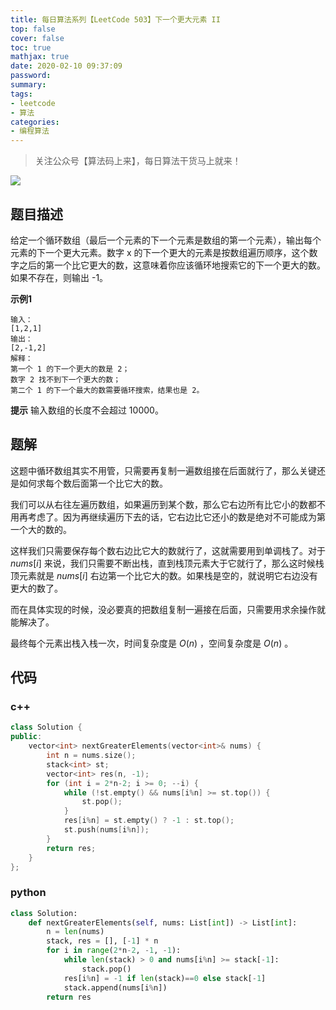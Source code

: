 ```yaml
---
title: 每日算法系列【LeetCode 503】下一个更大元素 II
top: false
cover: false
toc: true
mathjax: true
date: 2020-02-10 09:37:09
password:
summary:
tags:
- leetcode
- 算法
categories:
- 编程算法
---
```


> 关注公众号【算法码上来】，每日算法干货马上就来！

![](/medias/contact.jpg)

## 题目描述
给定一个循环数组（最后一个元素的下一个元素是数组的第一个元素），输出每个元素的下一个更大元素。数字 x 的下一个更大的元素是按数组遍历顺序，这个数字之后的第一个比它更大的数，这意味着你应该循环地搜索它的下一个更大的数。如果不存在，则输出 -1。

**示例1**
```text
输入：
[1,2,1]
输出：
[2,-1,2]
解释：
第一个 1 的下一个更大的数是 2；
数字 2 找不到下一个更大的数； 
第二个 1 的下一个最大的数需要循环搜索，结果也是 2。
```

**提示**
输入数组的长度不会超过 10000。

## 题解
这题中循环数组其实不用管，只需要再复制一遍数组接在后面就行了，那么关键还是如何求每个数后面第一个比它大的数。

我们可以从右往左遍历数组，如果遍历到某个数，那么它右边所有比它小的数都不用再考虑了。因为再继续遍历下去的话，它右边比它还小的数是绝对不可能成为第一个大的数的。

这样我们只需要保存每个数右边比它大的数就行了，这就需要用到单调栈了。对于 $nums[i]$ 来说，我们只需要不断出栈，直到栈顶元素大于它就行了，那么这时候栈顶元素就是 $nums[i]$ 右边第一个比它大的数。如果栈是空的，就说明它右边没有更大的数了。

而在具体实现的时候，没必要真的把数组复制一遍接在后面，只需要用求余操作就能解决了。

最终每个元素出栈入栈一次，时间复杂度是 $O(n)$ ，空间复杂度是 $O(n)$ 。

## 代码
### c++
```cpp
class Solution {
public:
    vector<int> nextGreaterElements(vector<int>& nums) {
        int n = nums.size();
        stack<int> st;
        vector<int> res(n, -1);
        for (int i = 2*n-2; i >= 0; --i) {
            while (!st.empty() && nums[i%n] >= st.top()) {
                st.pop();
            }
            res[i%n] = st.empty() ? -1 : st.top();
            st.push(nums[i%n]);
        }
        return res;
    }
};
```

### python
```python
class Solution:
    def nextGreaterElements(self, nums: List[int]) -> List[int]:
        n = len(nums)
        stack, res = [], [-1] * n
        for i in range(2*n-2, -1, -1):
            while len(stack) > 0 and nums[i%n] >= stack[-1]:
                stack.pop()
            res[i%n] = -1 if len(stack)==0 else stack[-1]
            stack.append(nums[i%n])
        return res
```
